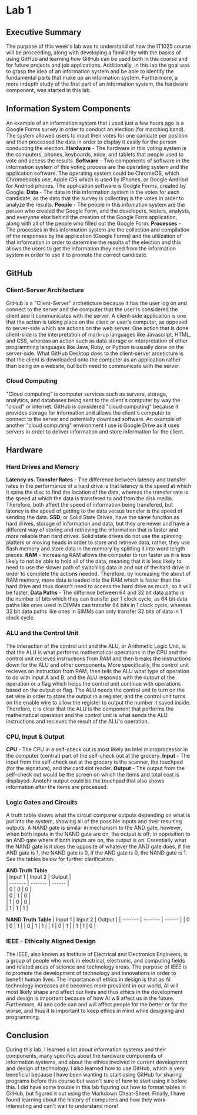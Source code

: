 # Lab 1


## Executive Summary
The purpose of this week's lab was to understand of how the IT1025 course will be proceeding, along with developing a familiarity with the basics of using GitHub and learning how GitHub can be used both in this course and for future projects and job applications. Additionally, in this lab the goal was to grasp the idea of an information system and be able to identify the fundamental parts that make up an information system. Furthermore, a more indepth study of the first part of an information system, the hardware component, was started in this lab.


## Information System Components  
An example of an information system that I used just a few hours ago is a Google Forms survey in order to conduct an election (for marching band). The system allowed users to input their votes for one canidate per position and then processed the data in order to display it easily for the person conducting the election.
**Hardware** - The hardware in this voting system is the computers, phones, keyboards, mice, and tablets that people used to vote and access the results.
**Software** - Two components of software in the information system of this voting process are the operating system and the application software. The operating system  could be ChromeOS, which Chromebooks use, Apple iOS which is used by iPhones, or Google Andriod for Andriod phones. The application software is Google Forms, created by Google.
**Data** - The data in this information system is the votes for each candidate, as the data that the survey is collecting is the votes in order to analyze the results.
**People** - The people in this infomation system are the person who created the Google Form, and the developers, testers, analysts, and everyone else behind the creation of the Google Form application, along with all of the people who filled out the Google Form.
**Processes** - The processes in this information system are the collection and compilation of the responses by the application (Google Forms) and the utilization of that information in order to determine the results of the election and this allows the users to get the information they need from the information system in order to use it to promote the correct candidate.


## GitHub  
### Client-Server Architecture  
GitHub is a "Client-Server" archeticture because it has the user log on and connect to the server and the computer that the user is considered the client and it communicates with the server. A client-side application is one that the action is taking place on the client or user's computer, as opposed to server-side which are actions on the web server. One action that is done client-side is the interpretation of mark-up languages like Javascript, HTML, and CSS, whereas an action such as data storage or interpretation of other programming languages like Java, Ruby, or Python is usually done on the server-side. What GitHub Desktop does to the client-server arceticture is that the client is downloaded onto the computer as an application rather than being on a website, but both need to communicate with the server.
### Cloud Computing
"Cloud computing" is computer services such as servers, storage, analytics, and databases being sent to the client's computer by way the "cloud" or internet. GitHub is considered "cloud computing" because it provides storage for information and allows the client's computer to connect to the server and potentially download software. An example of another "cloud computing" environment I use is Google Drive as it uses servers in order to deliver information and store information for the client.


## Hardware
### Hard Drives and Memory
**Latency vs. Transfer Rates** - The difference between latency and transfer rates in the performance of a hard drive is that latency is the speed at which it spins the disc to find the location of the data, whereas the transfer rate is the speed at which the data is transfered to and from the disk media. Therefore, both affect the speed of information being transfered, but latency is the speed of getting to the data versus transfer is the speed of sending the data. 
**SSD**, or Solid State Drives, have the same function as hard drives, storage of information and data, but they are newer and have a different way of storing and retrieving the information that is faster and more reliable than hard drives. Solid state drives do not use the spinning platters or moving heads in order to store and retrieve data, rather, they use flash memory and store data in the memory by splitting it into word length pieces.
**RAM** - Increasing RAM allows the computer to run faster as it is less likely to not be able to hold all of the data, meaning that it is less likely to need to use the slower path of switching data in and out of the hard drive in order to complete the actions needed. Therefore, by increasing the about of RAM memory, more data is loaded into the RAM which is faster than the hard drive and thus doesn't need to access the hard drive as much, so it will be faster.
**Data Paths** - The differnce between 64 and 32 bit data paths is the number of bits which they can transfer per 1 clock cycle, as 64 bit data paths like ones used in DIMMs can transfer 64 bits in 1 clock cycle, whereas 32 bit data paths like ones in SIMMs can only transfer 32 bits of data in 1 clock cycle.
### ALU and the Control Unit
The interaction of the control unit and the ALU, or Arithmetic Logic Unit, is that the ALU is what performs mathematical operations in the CPU and the control unit recieves instructions from RAM and then breaks the instructions down for the ALU and other components. More specifically, the control unit recieves an instruction from RAM, then tells the ALU what type of operation to do with input A and B, and the ALU responds with the output of the operation or a flag which helps the control unit continue with operations based on the output or flag. The ALU needs the control unit to turn on the set wire in order to store the output in a register, and the control unit turns on the enable wire to allow the register to output the number it saved inside. Therefore, it is clear that the ALU is the component that performs the mathematical operation and the control unit is what sends the ALU instructions and recieves the result of the ALU's operation.
### CPU, Input & Output
**CPU** - The CPU in a self-check out is most likely an Intel microprocessor in the  computer (central) part of the self-check out at the grocery. 
**Input** - The input from the self-check out at the grocery is the scanner, the touchpad (for the signature), and the card slot reader. 
**Output** - The output from the self-check out would be the screen on which the items and total cost is displayed. Anotehr output could be the touchpad that also shows information after the items are processed. 
### Logic Gates and Circuits
A truth table shows what the circuit comparer outputs depending on what is put into the system, showing all of the possible inputs and their resulting outputs. A NAND gate is similar in mechanism to the AND gate, however, when both inputs in the NAND gate are on, the output is off; in opposition to an AND gate where if both inputs are on, the output is on. Essentially what the NAND gate is it does the opposite of whatever the AND gate does, if the AND gate is 1, the NAND gate is 0, if the AND gate is 0, the NAND gate is 1. See the tables below for further clarification:

**AND Truth Table**           
| Input 1 | Input 2 | Output |              
| ------- | ------- | ------ |              
|    0    |    0    |    0   |              
|    0    |    1    |    0   |              
|    1    |    0    |    0   |              
|    1    |    1    |    1   |              

**NAND Truth Table**
| Input 1 | Input 2 | Output |
| ------- | ------- | ------ |
|    0    |    0    |    1   |
|    0    |    1    |    1   |
|    1    |    0    |    1   |
|    1    |    1    |    0   |
### IEEE - Ethically Aligned Design
The IEEE, also known as Institute of Electrical and Electronics Engineers, is a group of people who work in electrical, electronic, and computing fields and related areas of science and technology areas. The purpose of IEEE is to promote the development of technology and innovations in order to benefit human lives. The importance of ethics in design is that as AI technology increases and becomes more prevalent in our world, AI will most likely shape and affect our lives and thus ethics in the development and design is important because of how AI will affect us in the future. Furthemore, AI and code can and will affect people for the better or for the worse, and thus it is important to keep ethics in mind while designing and programming.


## Conclusion 
During this lab, I learned a lot about information systems and their components, many specifics about the hardware components of information systems, and about the ethics involved in current development and design of technology. I also learned how to use GitHub, which is very beneficial because I have been wanting to start using GitHub for sharing programs before this course but wasn't sure of how to start using it before this. I did have some trouble in this lab figuring out how to format tables in GitHub, but figured it out using the Markdown Cheat-Sheet. Finally, I have found learning about the history of computers and how they work interesting and can't wait to understand more!
